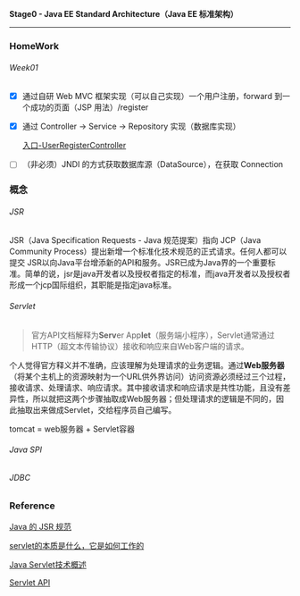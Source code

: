 **Stage0 - Java EE Standard Architecture（Java EE 标准架构）**

------

### HomeWork

###### Week01

- [x] 通过自研 Web MVC 框架实现（可以自己实现）一个用户注册，forward 到一个成功的页面（JSP 用法）/register

- [x] 通过 Controller -> Service -> Repository 实现（数据库实现）

  [入口-UserRegisterController](https://github.com/qxf-Carl/Evo/stage-0/user-platform/user-web/src/main/java/org/geektimes/projects/user/web/controller/UserRegisterController.java)

- [ ] （非必须）JNDI 的方式获取数据库源（DataSource），在获取 Connection

### 概念

###### JSR

JSR（Java Specification Requests - Java 规范提案）指向 JCP（Java Community Process）提出新增一个标准化技术规范的正式请求。任何人都可以提交 JSR以向Java平台增添新的API和服务。JSR已成为Java界的一个重要标准。简单的说，jsr是java开发者以及授权者指定的标准，而java开发者以及授权者形成一个jcp国际组织，其职能是指定java标准。



###### Servlet

> 官方API文档解释为**Serv**er App**let**（服务端小程序），Servlet通常通过HTTP（超文本传输协议）接收和响应来自Web客户端的请求。

个人觉得官方释义并不准确，应该理解为处理请求的业务逻辑。通过**Web服务器**（将某个主机上的资源映射为一个URL供外界访问）访问资源必须经过三个过程，接收请求、处理请求、响应请求。其中接收请求和响应请求是共性功能，且没有差异性，所以就把这两个步骤抽取成Web服务器；但处理请求的逻辑是不同的，因此抽取出来做成Servlet，交给程序员自己编写。

tomcat = web服务器 + Servlet容器

###### Java SPI

###### JDBC


### Reference

[Java 的 JSR 规范](https://www.cnblogs.com/mintsd/p/14339998.html)

[servlet的本质是什么，它是如何工作的](https://www.zhihu.com/question/21416727/answer/690289895)

[Java Servlet技术概述](https://www.oracle.com/java/technologies/servlet-technology.html)

[Servlet API](https://docs.oracle.com/javaee/7/api/javax/servlet/Servlet.html)